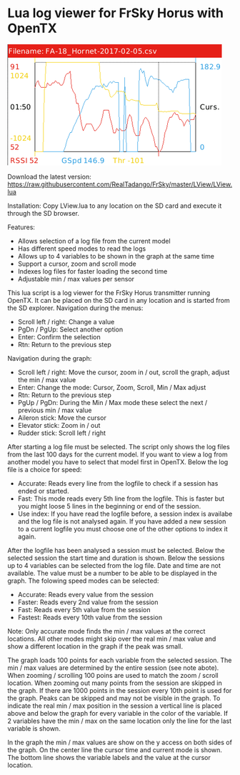 # Lua log viewer for FrSky Horus with OpenTX

![Screenshot](screenshot.png)

Download the latest version: https://raw.githubusercontent.com/RealTadango/FrSky/master/LView/LView.lua

Installation:
Copy LView.lua to any location on the SD card and execute it through the SD browser.

Features:
 - Allows selection of a log file from the current model
 - Has different speed modes to read the logs
 - Allows up to 4 variables to be shown in the graph at the same time
 - Support a cursor, zoom and scroll mode
 - Indexes log files for faster loading the second time
 - Adjustable min / max values per sensor

This lua script is a log viewer for the FrSky Horus transmitter running OpenTX. It can be placed on the SD card in any location and is started from the SD explorer. Navigation during the menus:
 - Scroll left / right: Change a value
 - PgDn / PgUp: Select another option
 - Enter: Confirm the selection
 - Rtn: Return to the previous step

Navigation during the graph:
 - Scroll left / right: Move the cursor, zoom in / out, scroll the graph, adjust the min / max value
 - Enter: Change the mode: Cursor, Zoom, Scroll, Min / Max adjust
 - Rtn: Return to the previous step
 - PgUp / PgDn: During the Min / Max mode these select the next / previous min / max value
 - Aileron stick: Move the cursor
 - Elevator stick: Zoom in / out
 - Rudder stick: Scroll left / right

After starting a log file must be selected. The script only shows the log files from the last 100 days for the current model. If you want to view a log from another model you have to select that model first in OpenTX. Below the log file is a choice for speed:
 - Accurate: Reads every line from the logfile to check if a session has ended or started.
 - Fast: This mode reads every 5th line from the logfile. This is faster but you might loose 5 lines in the beginning or end of the session.
 - Use index: If you have read the logfile before, a session index is availabe and the log file is not analysed again. If you have added a new session to a current logfile you must choose one of the other options to index it again.
 
After the logfile has been analysed a session must be selected. Below the selected session the start time and duration is shown. Below the sessions up to 4 variables can be selected from the log file. Date and time are not available. The value must be a number to be able to be displayed in the graph. The folowing speed modes can be selected:
 - Accurate: Reads every value from the session
 - Faster: Reads every 2nd value from the session
 - Fast: Reads every 5th value from the session
 - Fastest: Reads every 10th value from the session
 
Note: Only accurate mode finds the min / max values at the correct locations. All other modes might skip over the real min / max value and show a different location in the graph if the peak was small.

The graph loads 100 points for each variable from the selected session. The min / max values are determined by the entire session (see note abote). When zooming / scrolling 100 poins are used to match the zoom / scroll location. When zooming out many points from the session are skipped in the graph. If there are 1000 points in the session every 10th point is used for the graph. Peaks can be skipped and may not be visible in the graph. To indicate the real min / max position in the session a vertical line is placed above and below the graph for every variable in the color of the variable. If 2 variables have the min / max on the same location only the line for the last variable is shown.

In the graph the min / max values are show on the y access on both sides of the graph. On the center line the cursor time and current mode is shown. The bottom line shows the variable labels and the value at the cursor location.

